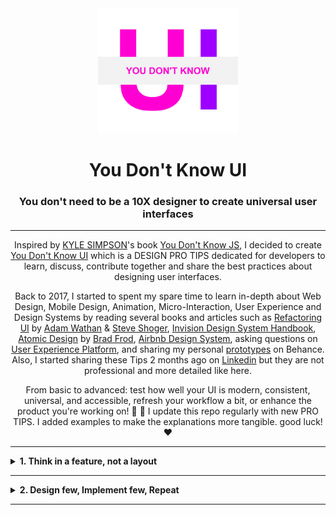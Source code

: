 <div align="center">
  <img height="200" src="./LOGO.png"> 
  <h1>You Don't Know UI</h1>
  <h3>You don't need to be a 10X designer to create universal user interfaces</h3>

---

<span>Inspired by [KYLE SIMPSON](https://github.com/getify)'s book [You Don't Know JS](https://github.com/getify/You-Dont-Know-JS), I decided to create [You Don't Know UI](https://github.com/You-Dont-Know-UI) which is a DESIGN PRO TIPS dedicated for developers to learn, discuss, contribute together and share the best practices about designing user interfaces.

Back to 2017, I started to spent my spare time to learn in-depth about Web Design, Mobile Design, Animation, Micro-Interaction, User Experience and Design Systems by reading several books and articles such as [Refactoring UI](https://refactoringui.com/) by [Adam Wathan](https://github.com/adamwathan) & [Steve Shoger](https://www.steveschoger.com/), [Invision Design System Handbook](https://www.designbetter.co/design-systems-handbook), [Atomic Design](https://bradfrost.com/blog/post/atomic-web-design/) by [Brad Frod](https://github.com/bradfrost), [Airbnb Design System](https://github.com/airbnb), asking questions on [User Experience Platform](https://ux.stackexchange.com/), and sharing my personal [prototypes](https://www.behance.net/menaialaeddine) on Behance. Also, I started sharing these Tips 2 months ago on [Linkedin](https://www.linkedin.com/in/alaedddine/) but they are not professional and more detailed like here.


From basic to advanced: test how well your UI is modern, consistent, universal, and accessible, refresh your workflow a bit, or enhance the product you're working on! :muscle: :rocket: I update this repo regularly with new PRO TIPS. I added examples to make the explanations more tangible. good luck! :heart:</span>

</div>

--- 

<details><summary><b>1. Think in a feature, not a layout</b></summary>
<p>

I've wasted months not just days trying to create an MVP ( Minimal  Viable Product ) for an idea. I spent nights and nights refactoring the user interfaces by changing just the places of the components and the layouts. Don't be stupid like me!

When you start designing a new user interface for a web or mobile application, most of the time you think about the **structure** or the **position** of your components, so you start designing the Header or the Top Navigation as your first component in your UI. Me too I was doing this mistake!

<img src="./assets/PRO_TIP_1_3.svg" width="100%"/>

Do you know why it's a mistake? Because you're limiting yourself from the beginning. Because you're seeing the App Design from Top-To-Down or Down-To-Top while the App Design is a **collection of features**. You're not building a house here using LEGO bricks! But you're building a car and you can start designing the engine or the wheels, right?

Most of the folks try to _copy & paste_ from popular websites and apps, without knowing the Standards or the Design Decisions for each product. This is the easiest way to find themselves _frustrated_, _limited_ and they figure out that they overthink only on _Generic Things_.

They focus on the _shape_ of their app but not the _core features_, and they start asking frequently these questions :

<i> <img src="./icons/icons8_confusion_24px.png" width="16px"/>   Where should I put the Logo?</i>

<i> <img src="./icons/icons8_confusion_24px.png" width="16px"/>   How many items should I have in the navigation bar? </i>

<i> <img src="./icons/icons8_confusion_24px.png" width="16px"/>   Should I have one or two sidebars?</i>

<i> <img src="./icons/icons8_confusion_24px.png" width="16px"/>   Should I have a Grid Layout or a Table of items?</i>

<img src="./assets/PRO_TIP_1_1.svg" width="100%"/>

But, what you don't know ( maybe ) is UI Components are made to solve certain problems that's related to _user interaction_, _data displaying_ or _new device screen invention_, and you may be noticed that _Humburger_ element is started to be well-known in mobile devices.
 
Obviously, we are not designing user interfaces but we are designing and implementing features, and Top Navigation is just a _common feature_ that helps users to do quick navigation for certain and most important pages.

So, don't care about common features or what I call them _Generic features_ or _layouts_.

Instead of starting by a _layout_, start with a _feature_ or a _specific functionality_ , and not any _feature_ but the _core feature_ in your product.

Let's say you'll build the next-gen social media app for sharing videos. You could start with this **core feature** : Share a short-form video.

The UI will need :

<i><img src="./icons/icons8_checkmark_24px.png" width="16px"/>   Field for upload a video</i>

<i><img src="./icons/icons8_checkmark_24px.png" width="16px"/>   Field for the caption</i>

<i><img src="./icons/icons8_checkmark_24px.png" width="16px"/>   Field for the description</i>

<i><img src="./icons/icons8_checkmark_24px.png" width="16px"/>   Button for posting or sharing</i>

<i><img src="./icons/icons8_checkmark_24px.png" width="16px"/>   Button for saving in draft</i>

These are the requirements to design your UI.


<img src="./assets/PRO_TIP_1_2.svg" width="100%"/>

[Edit →](https://github.com/MenaiAla/You-Dont-Know-UI/pulls)

</p>
</details>

---

<details><summary><b>2. Design few, Implement few, Repeat</b></summary>
<p>
I have this question for you:

<i> <img src="./icons/icons8_confusion_24px.png" width="16px"/>   Why do you need to design perfect UI with all details then implement it?</i>

I have another question for you:


<i> <img src="./icons/icons8_confusion_24px.png" width="16px"/>   Did you feel frustrated in the stage of implementation of a new feature because the design does not take programming limits in consideration?</i>

My last question is:

<i> <img src="./icons/icons8_confusion_24px.png" width="16px"/>   Why do you focus on details in the early stage of the design?</i>

Ha! I know you're thinking in Agile but you're working with the Waterfall approach.

Indeed, people get confused when they switch from task to other per day even in the same domain, it happened to me usually, especially when it comes to designing different concepts of user interfaces per day.

Furthermore, people want to start a thing and finish it once time. They want to make it perfect from the beginning! Even with **low resource** and in **limited time**. It happens most of the time in early-stage **startups**.

So, let me tell you something: **Details do not matter when you start from scratch.**

The hard thing about the design is when someone asks you: Why you take this decision?

<i> <img src="./icons/icons8_confusion_24px.png" width="16px"/>   Why you chose this palette of colors?</i>

<i> <img src="./icons/icons8_confusion_24px.png" width="16px"/>   Why you chose this typface?</i>

<i> <img src="./icons/icons8_confusion_24px.png" width="16px"/>   Why you chose this style of icons?</i>

If you have not a Design System in place, creating **consistent** user interfaces is very hard, and focusing in-depth on **details**, will lose **time**, **effort**, and of course the **consistency** of your user interfaces.

<img src="./assets/PRO_TIP_2_1.svg"/>

So, what's the solution here?

As I mentioned in the title: **Design few, Implement few, Repeat.**

In the earliest stage of the new design or new feature, you don't need to stick on the **high-level** decisions about the foundation of your design ( Spacing, Color, Typography, Iconography). I know they matter but not in the beginning, right?

Let's say, when you were having a shower you came up with an idea for a new killer feature, and you want to make it more tangible for your teammates and the stakeholders to get buy-in. Adding new features means a new investment of money and time and what's matter later for any company is: **Revenue**.

The first thing, you need to do is ignore all details ( nice-to-have ) and just focus on the requirements ( must-to-have ).

So, I recommend this workflow to get quick both of **internal** and **external** feedback:

<img src="./icons/icons8_1_key_24px.png" width="16px"/>  Create hand-drawn version.

<img src="./assets/PRO_TIP_2_2.svg"/>

As you see here, there are zero details about your user interface in production, but why this step matters?

This hand-drawn activity may take between 5min and 20mins if you want to make it **high-fidelity** draw! 

In fact, this step will help you to see other teammates and stakeholder's opinions and gather  **individual recommendations** from each member in your team. People could not recommend changes when they see a well-done thing. But they can tell you how can you make it better when you deliver it **clean** but **uncomplete** and **ugly**. It's human nature.


<img src="./icons/icons8_2_key_24px.png" width="16px"/>   Ignore colors.

<img src="./assets/PRO_TIP_2_3.svg"/>

When I was a kid, I remember my Dad when he was buying a paint book for me. The content was grayscale images and my mission was to colorize these images using wood colors. Sometimes, I and my friend have the same image but when we colorize we end up with different looks! After that, we go to family members and ask them which one is better.

But how can we adopt this workflow in our design?

The idea is to **hold the color** even if you'll refine your design in higher fidelity. Let people tell you how are the **shapes**, **sizes**, **spaces** and the **position** of your elements.

<img src="./icons/icons8_3_key_24px.png" width="16px"/>  Implement the UI.

Modern frameworks and libraries such as [Vue](https://vuejs.org/), [React](https://reactjs.org/) and [Svelte](https://svelte.dev/) were created for **Rapid Prototyping** which means you can implement one component and use it with **different looks** in **different positions**. So, you don't need to have a **full prototype** with all user interfaces to start the implementation.

It's a little bit challenging, but I can say that you don't need to regret the time you spent for designing **perfect UI** that you'll never see it on production.

The goal of this step is to test the **back functionality** ( How it works ) of the UI without sticking on how it looks for users.

<img src="./icons/icons8_4_key_24px.png" width="16px"/>  Colorize.

If you don't have a color palette in place, you can try several colors and see the consistency between them based on color theory rules.


<img src="./assets/PRO_TIP_1_2.svg"/>


<img src="./icons/icons8_5_key_24px.png" width="16px"/>  Repeat.

Our purpose here is to prevent the **over investing** and moving fast by doing **parallel iterations** on both design and code in **short time**, so you can build real thing as soon as possible. In the end, what matters is your UI in production.


<img src="./assets/PRO_TIP_2_4.svg"/>

[Edit →](https://github.com/MenaiAla/You-Dont-Know-UI/pulls)

</p>
</details>

---
